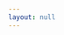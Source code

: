 ```yaml
---
layout: null
---
```

<html>
<head>
	<title>404</title>
</head>
<body>
<script>
location = "/";
</script>
</body>
</html>
